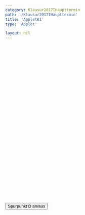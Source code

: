 ```yaml
---
category: Klausur2017IHaupttermin
path: '/Klausur2017IHaupttermin'
title: 'AppletB1'
type: 'Applet'

layout: nil
---
```

<link type="text/css" href="https://cdnjs.cloudflare.com/ajax/libs/jsxgraph/0.99.6/jsxgraph.css"><link rel="stylesheet" type="text/css" href="//cdnjs.cloudflare.com/ajax/libs/jsxgraph/0.99.7/jsxgraph.css" />
<div id="63c29b38-bd9f-4bf8-9f60-a5f0643bb27c" class="jxgbox" style="width:500px; height:500px">
<script type="text/javascript">
    
	const board = JXG.JSXGraph.initBoard('63c29b38-bd9f-4bf8-9f60-a5f0643bb27c', {
    							boundingbox: [-5, 11, 11, -5],
                  axis: true
              });
 
 var tracestate=false;
var f = x => -1.5*JXG.Math.log(x-1, 0.5);

var g = x => 1.5*JXG.Math.log(x, 0.5);

var parabelf = board.create('functiongraph', [f],
        {strokeColor: 'black', strokeWidth:3, name:'f_1', withLabel:true});
        
var parabelg = board.create('functiongraph', [g],
        {strokeColor: 'blue', strokeWidth:3, name:'f_2', withLabel:true});
        
board.create('text', [1,10,'f_2(x)']);

board.create('text', [10,4,'f_1(x)']);

var A = board.create('glider', [0,-5,20,parabelg], {color:'orange'});

var C = board.create('point', [function(){return A.X()}, function(){return -1.5*JXG.Math.log(A.X()-1, 0.5)}],{name:'C', color:'green'});

var B = board.create('point', [function(){return A.X()-3}, function(){return A.Y()+(C.Y()-A.Y())*0.5}], {color:'green'});

var D = board.create('point', [function(){return A.X()+3}, function(){return A.Y()+(C.Y()-A.Y())*0.5}], {trace:function(){return tracestate}, color:'green'});

var l1 = board.create('line', [A, B], {straightFirst:false, straightLast:false, color:'green'});

var l2 = board.create('line', [A, D], {straightFirst:false, straightLast:false, color:'green'});

var l3 = board.create('line', [C, D], {straightFirst:false, straightLast:false, color:'green'});

var l4 = board.create('line', [C, B], {straightFirst:false, straightLast:false, color:'green'});

var l5 = board.create('line', [C, A], {straightFirst:false, straightLast:false, color:'gray'});

var l6 = board.create('line', [D, B], {straightFirst:false, straightLast:false, color:'gray'});

board.create('intersection', [l5,l6], {name:'M', color:''})

board.create('text', [3,8,'M I 2017 HT B 1'], {fontsize: 18, fixed:true});

function changestate() {
if(tracestate){
D.clearTrace();
tracestate=false;
}else{
tracestate=true;
}
}

    

  </script>
  </div>
  <form><input type='button' value="Spurpunkt D an/aus" onClick="changestate();"></form>
  
